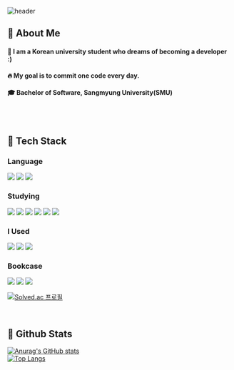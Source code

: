 <div>
  
  <!--Header-->
  ![header](https://capsule-render.vercel.app/api?type=waving&color=gradient&height=300&section=header&text=WELCOME%20%20%F0%9F%A4%97)
  
</div>

<div>
  <!--Body-->
  
  ## 👀 About Me
  #### :information_desk_person: I am a Korean university student who dreams of becoming a developer :) <br/>
  #### :fire: My goal is to commit one code every day.<br/>
  #### :mortar_board: Bachelor of Software, Sangmyung University(SMU)
  <br/>
  <br/>
  
  ## 🧱 Tech Stack
  ### Language
  <!--C-->
  <img src="https://img.shields.io/badge/c-A8B9CC?style=flat-square&logo=c&logoColor=white"/>
  <!--Python-->
  <img src="https://img.shields.io/badge/Python-3776AB?style=flat-square&logo=Python&logoColor=white"/>
  <!--JAVA-->
  <img src="https://img.shields.io/badge/Java-#007396?style=flat-square&logo=java&logoColor=white"/>
  <br/>
  
  ### Studying
  <!--C++-->
  <img src="https://img.shields.io/badge/Cplusplus-#00599C?style=flat-square&logo=cplusplus&logoColor=white"/>
  <!--JavaScript-->
  <img src="https://img.shields.io/badge/JavaScript-F7DF1E?style=flat-square&logo=JavaScript&logoColor=white"/>
  <!--HTML5-->
  <img src="https://img.shields.io/badge/HTML5-E34F26?style=flat-square&logo=HTML5&logoColor=white"/>
  <!--CSS-->
  <img src="https://img.shields.io/badge/CSS3-1572B6?style=flat-square&logo=CSS3&logoColor=white"/>
  <!--React-->
  <img src="https://img.shields.io/badge/React-20232a?style=flat-square&logo=react&logoColor=#61DAFB"/>
  <!--Unity-->
  <img src="https://img.shields.io/badge/Unity-#FFFFFF?style=flat-square&logo=unity&logoColor=gray"/>
  
  
  ### I Used
  <!--Vscode-->
  <img src="https://img.shields.io/badge/Naver-#03C75A?style=flat-square&logo=naver&logoColor=white"/>
  <!--InteliJ-->
  <img src="https://img.shields.io/badge/Kakao-#FFCD00?style=flat-square&logo=kakao&logoColor=white"/>
  <!--Google-->
  <img src="https://img.shields.io/badge/Google-#4285F4?style=flat-square&logo=google&logoColor=white&Color=white"/>
  <br/>
  
  ### Bookcase
  <!--Next.tjs-->
  <img src="https://img.shields.io/badge/Nextdotjs-#000000?style=flat-square&logo=nextdotjs&logoColor=white"/>
  <!--Node.js-->
  <img src="https://img.shields.io/badge/Nodedotjs-#5FA04E?style=flat-square&logo=nodedotjs&logoColor=white"/>
  <!--MongoDB-->
  <img src="https://img.shields.io/badge/Mongodb-#47A248?style=flat-square&logo=mongodb&logoColor=white"/>
  <br/>

  [![Solved.ac
프로필](http://mazassumnida.wtf/api/v2/generate_badge?boj={handle})](https://solved.ac/{gkswns0429})
  
  <br/>


  
  ## 🤔 Github Stats
  [![Anurag's GitHub stats](https://github-readme-stats.vercel.app/api?username=HanJun-g0id)](https://github.com/anuraghazra/github-readme-stats)
  <br/>
  [![Top Langs](https://github-readme-stats.vercel.app/api/top-langs/?username=HanJun-g0id)](https://github.com/anuraghazra/github-readme-stats)
  
</div>

<!--
**HanJun-g0id** is a ✨ _special_ ✨ repository because its `README.md` (this file) appears on your GitHub profile.

Here are some ideas to get you started:
- Hi there 👋
- 🔭 I’m currently working on ...
- 🌱 I’m currently learning ...
- 👯 I’m looking to collaborate on ...
- 🤔 I’m looking for help with ...
- 💬 Ask me about ...
- 📫 How to reach me: ...
- 😄 Pronouns: ...
- ⚡ Fun fact: ...
-->
